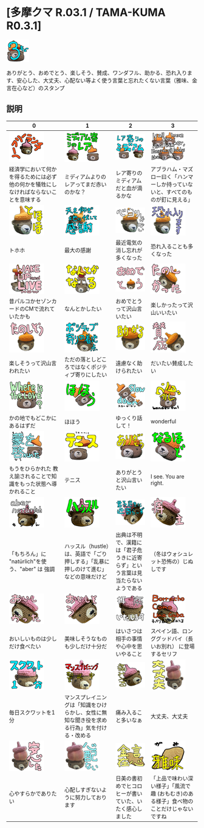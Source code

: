 # [多摩クマ R.03.1 / TAMA-KUMA R0.3.1]

![](images\00_IMG_4349_Main.png)

ありがとう、おめでとう、楽しそう、賛成、ワンダフル、助かる、恐れ入ります、安心した、大丈夫、心配ない等よく使う言葉と忘れたくない言葉（雅味、金言在心など）のスタンプ

## 説明

| 0 | 1 | 2 | 3 |
|---|---|---|---|
| ![](images\01_2_kumas_ノーフリーランチ.png)| ![](images\02_2_kumas_ミディアム寄り.png)| ![](images\03_2_kumas_レア寄り.png)| ![](images\04_3_kumas_ハンマーしか持っていないとすべてのものが釘に見える.png)|
|経済学において何かを得るためには必ず他の何かを犠牲にしなければならないことを意味する|ミディアムよりのレアってまだ赤いのかな？|レア寄りのミディアムだと血が滴るかな|アブラハム・マズロー曰く「ハンマーしか持っていないと、すべてのものが釘に見える」|
| ![](images\05_IMG_4338_とほほ.png)| ![](images\06_IMG_4338_天を仰ぎ地に伏して感謝.png)| ![](images\07_IMG_4338_心当たりしかない.png)| ![](images\08_IMG_4338_恐れ入ります.png)|
|トホホ|最大の感謝|最近電気の消し忘れが多くなった|恐れ入ることも多くなった|
| ![](images\09_IMG_4349_WakeUpAndLiveNow.png)| ![](images\10_IMG_4349_なんとかなる.png)| ![](images\11_IMG_4344_楽し_おめでとう.png)| ![](images\12_IMG_4344_楽し_たのしかった.png)|
|昔パルコかセゾンカードのCMで流れていたかも|なんとかしたい|おめでとうって沢山言いたい|楽しかったって沢山いいたい|
| ![](images\13_IMG_4344_楽し_たのしそう.png)| ![](images\14_IMG_4344_楽し_ポジティブ寄りの着地点.png)| ![](images\15_IMG_4344_楽し_助かる.png)| ![](images\16_IMG_4344_楽し_賛成.png)|
|楽しそうって沢山言われたい|ただの落としどころではなくポジティブ寄りにしたい|遠慮なく助けられたい|だいたい賛成したい|
| ![](images\17_IMG_4348_whereIsTheLove.png)| ![](images\18_IMG_4348_ほほう.png)| ![](images\19_IMG_4348_slowdown.png)| ![](images\20_IMG_4348_wonderful.png)|
|かの地でもどこかにあるはずだ|ほほう|ゆっくり話して！|wonderful|
| ![](images\21_IMG_4348_蒙を啓かれた.png)| ![](images\22_IMG_4349_テニス.png)| ![](images\23_IMG_4337_ありがとう.png)| ![](images\24_IMG_4337_なるほど.png)|
|もうをひらかれた 教え諭されることで知識をもった状態へ導かれること|テニス|ありがとうと沢山言いたい|I see. You are right.|
| ![](images\25_PXL_20240628_095956204_aber_naturlich.png)| ![](images\26_PXL_20240628_095956204_ハッスル.png)| ![](images\27_PXL_20240628_095956204_君子危うきに近寄らず.png)| ![](images\28_PXL_20240628_095956204_痔主.png)|
|「もちろん」に "natürlich"を使う、"aber" は 強調|ハッスル（hustle）は、英語で「ごり押しする」「乱暴に押しのけて進む」などの意味だけど|出典は不明で、漢籍には「君子危うきに近寄らず」という言葉は見当たらないようである|（冬はウォシュレット恐怖の）じぬしです|
| ![](images\29_PXL_20240628_100008457_美味しかった.png)| ![](images\30_PXL_20240628_100008457_美味そう.png)| ![](images\31_PXL_20240628_100021899_拝察いたします.png)| ![](images\32_PXL_20240628_100118865_borracho_como_una_cuba.png)|
|おいしいものは少しだけ食べたい|美味しそうなものも少しだけ十分だ|はいさつは相手の事情や心中を思いやること|スペイン語、ロンググッドバイ（長いお別れ） に登場するセリフ|
| ![](images\33_PXL_20240628_100118865_スクワット1分.png)| ![](images\34_PXL_20240628_100118865_マンスプレイニング警戒中.png)| ![](images\35_PXL_20240628_100118865_痛み入る.png)| ![](images\36_PXL_20240714_020626607_x_大丈夫.png)|
|毎日スクワットを1分|マンスプレイニングは「知識をひけらかし、女性に無知な聞き役を求める行為」気を付ける・改める|痛み入ること多いなぁ|大丈夫、大丈夫|
| ![](images\37_PXL_20240714_020626607_x_安心した.png)| ![](images\38_PXL_20240714_020626607_x_心配ない.png)| ![](images\39_taiyaki_3700x3200_金言在心.png)| ![](images\40_taiyaki_3700x3200_雅味.png)|
|心やすらかでありたい|心配しすぎないように努力しております|日美の書初めでヒコロヒーが書いていた、いたく感心しました|「上品で味わい深い様子」「風流で趣 (おもむき)のある様子」食べ物のことだけじゃないですね|
